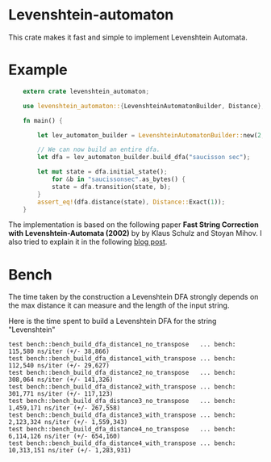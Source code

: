 # Levenshtein-automaton

This crate makes it fast and simple to implement Levenshtein Automata.

# Example

```rust
    extern crate levenshtein_automaton;

    use levenshtein_automaton::{LevenshteinAutomatonBuilder, Distance};

    fn main() {

        let lev_automaton_builder = LevenshteinAutomatonBuilder::new(2, true);

        // We can now build an entire dfa.
        let dfa = lev_automaton_builder.build_dfa("saucisson sec");

        let mut state = dfa.initial_state();
            for &b in "saucissonsec".as_bytes() {
            state = dfa.transition(state, b);
        }
        assert_eq!(dfa.distance(state), Distance::Exact(1));
    }
```

The implementation is based on the following paper
**Fast String Correction with Levenshtein-Automata (2002)** by by Klaus Schulz and Stoyan Mihov.
I also tried to explain it in the following [blog post](https://fulmicoton.com/posts/levenshtein/).


# Bench


The time taken by the construction a Levenshtein DFA
strongly depends on the max distance it can measure and the length of the input string.

Here is the time spent to build a Levenshtein DFA for the string "Levenshtein"


```ignore
test bench::bench_build_dfa_distance1_no_transpose   ... bench:     115,580 ns/iter (+/- 38,866)
test bench::bench_build_dfa_distance1_with_transpose ... bench:     112,540 ns/iter (+/- 29,627)
test bench::bench_build_dfa_distance2_no_transpose   ... bench:     308,064 ns/iter (+/- 141,326)
test bench::bench_build_dfa_distance2_with_transpose ... bench:     301,771 ns/iter (+/- 117,123)
test bench::bench_build_dfa_distance3_no_transpose   ... bench:   1,459,171 ns/iter (+/- 267,558)
test bench::bench_build_dfa_distance3_with_transpose ... bench:   2,123,324 ns/iter (+/- 1,559,343)
test bench::bench_build_dfa_distance4_no_transpose   ... bench:   6,114,126 ns/iter (+/- 654,160)
test bench::bench_build_dfa_distance4_with_transpose ... bench:  10,313,151 ns/iter (+/- 1,283,931)
```
